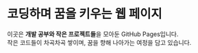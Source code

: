 # 코딩하며 꿈을 키우는 웹 페이지

이곳은 **개발 공부와 작은 프로젝트들**을 모아둔 GitHub Pages입니다.  
작은 코드들이 차곡차곡 쌓이며, 꿈을 향해 나아가는 여정을 담고 있습니다.
